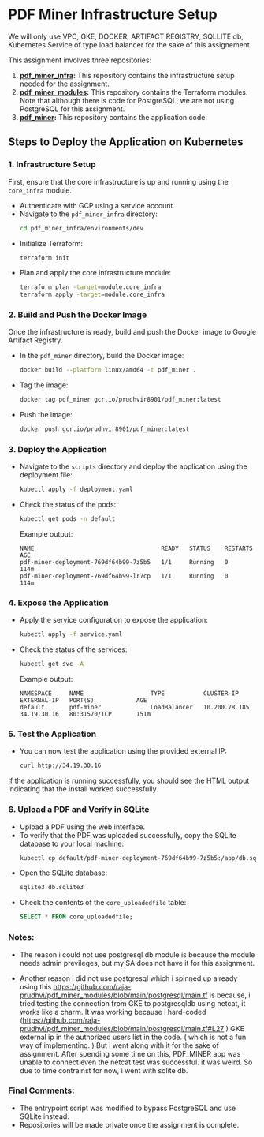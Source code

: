 
# PDF Miner Infrastructure Setup

We will only use VPC, GKE, DOCKER, ARTIFACT REGISTRY, SQLLITE db, Kubernetes Service of type load balancer for the sake of this assignement.

This assignment involves three repositories:

1. **[pdf_miner_infra](https://github.com/raja-prudhvi/pdf_miner_infra):** This repository contains the infrastructure setup needed for the assignment.
2. **[pdf_miner_modules](https://github.com/raja-prudhvi/pdf_miner_modules):** This repository contains the Terraform modules. Note that although there is code for PostgreSQL, we are not using PostgreSQL for this assignment.
3. **[pdf_miner](https://github.com/raja-prudhvi/pdf_miner):** This repository contains the application code.

## Steps to Deploy the Application on Kubernetes

### 1. Infrastructure Setup
First, ensure that the core infrastructure is up and running using the `core_infra` module.

- Authenticate with GCP using a service account.
- Navigate to the `pdf_miner_infra` directory:
  ```bash
  cd pdf_miner_infra/environments/dev
  ```
- Initialize Terraform:
  ```bash
  terraform init
  ```
- Plan and apply the core infrastructure module:
  ```bash
  terraform plan -target=module.core_infra
  terraform apply -target=module.core_infra
  ```

### 2. Build and Push the Docker Image
Once the infrastructure is ready, build and push the Docker image to Google Artifact Registry.

- In the `pdf_miner` directory, build the Docker image:
  ```bash
  docker build --platform linux/amd64 -t pdf_miner .
  ```
- Tag the image:
  ```bash
  docker tag pdf_miner gcr.io/prudhvir8901/pdf_miner:latest
  ```
- Push the image:
  ```bash
  docker push gcr.io/prudhvir8901/pdf_miner:latest
  ```

### 3. Deploy the Application
- Navigate to the `scripts` directory and deploy the application using the deployment file:
  ```bash
  kubectl apply -f deployment.yaml
  ```
- Check the status of the pods:
  ```bash
  kubectl get pods -n default
  ```
  Example output:
  ```
  NAME                                    READY   STATUS    RESTARTS   AGE
  pdf-miner-deployment-769df64b99-7z5b5   1/1     Running   0          114m
  pdf-miner-deployment-769df64b99-lr7cp   1/1     Running   0          114m
  ```

### 4. Expose the Application
- Apply the service configuration to expose the application:
  ```bash
  kubectl apply -f service.yaml
  ```
- Check the status of the services:
  ```bash
  kubectl get svc -A
  ```
  Example output:
  ```
  NAMESPACE     NAME                   TYPE           CLUSTER-IP      EXTERNAL-IP   PORT(S)            AGE
  default       pdf-miner              LoadBalancer   10.200.78.185   34.19.30.16   80:31570/TCP       151m
  ```

### 5. Test the Application
- You can now test the application using the provided external IP:
  ```bash
  curl http://34.19.30.16
  ```

If the application is running successfully, you should see the HTML output indicating that the install worked successfully.

### 6. Upload a PDF and Verify in SQLite
- Upload a PDF using the web interface.
- To verify that the PDF was uploaded successfully, copy the SQLite database to your local machine:
  ```bash
  kubectl cp default/pdf-miner-deployment-769df64b99-7z5b5:/app/db.sqlite3 ./db.sqlite3
  ```
- Open the SQLite database:
  ```bash
  sqlite3 db.sqlite3
  ```
- Check the contents of the `core_uploadedfile` table:
  ```sql
  SELECT * FROM core_uploadedfile;
  ```

### Notes:
- The reason i could not use postgresql db module is because the module needs admin previleges, but my SA does not have it for this assignment.

- Another reason i did not use postgresql which i spinned up already using this https://github.com/raja-prudhvi/pdf_miner_modules/blob/main/postgresql/main.tf  is because, i tried testing the connection from GKE to postgresqldb using netcat, it works like a charm. It was working because i hard-coded (https://github.com/raja-prudhvi/pdf_miner_modules/blob/main/postgresql/main.tf#L27 ) GKE external ip in the authorized users list in the code. ( which is not a fun way of implementing. )
But i went along with it for the sake of assignment. After spending some time on this, PDF_MINER app was unable to connect even the
netcat test was successful. it was weird. So due to time contrainst for now, i went with sqlite db.

### Final Comments:
- The entrypoint script was modified to bypass PostgreSQL and use SQLite instead.
- Repositories will be made private once the assignment is complete.
